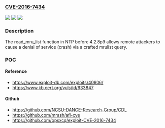 ### [CVE-2016-7434](https://cve.mitre.org/cgi-bin/cvename.cgi?name=CVE-2016-7434)
![](https://img.shields.io/static/v1?label=Product&message=n%2Fa&color=blue)
![](https://img.shields.io/static/v1?label=Version&message=n%2Fa&color=blue)
![](https://img.shields.io/static/v1?label=Vulnerability&message=n%2Fa&color=brighgreen)

### Description

The read_mru_list function in NTP before 4.2.8p9 allows remote attackers to cause a denial of service (crash) via a crafted mrulist query.

### POC

#### Reference
- https://www.exploit-db.com/exploits/40806/
- https://www.kb.cert.org/vuls/id/633847

#### Github
- https://github.com/NCSU-DANCE-Research-Group/CDL
- https://github.com/mrash/afl-cve
- https://github.com/opsxcq/exploit-CVE-2016-7434

